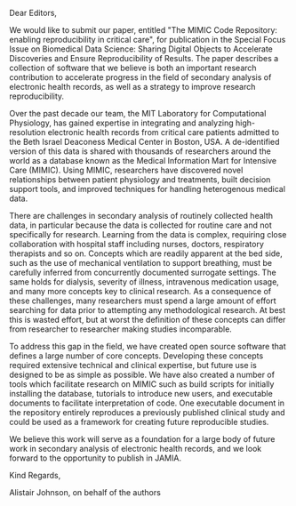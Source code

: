 <!--

How will your work make others in the field think differently and move the field forward?
How does your work relate to the current literature on the topic?
Who do you consider to be the most relevant audience for this work?
Have you made clear in the letter what the work has and has not achieved?

-->

Dear Editors,

We would like to submit our paper, entitled "The MIMIC Code Repository: enabling reproducibility in critical care", for publication in the Special Focus Issue on Biomedical Data Science: Sharing Digital Objects to Accelerate Discoveries and Ensure Reproducibility of Results. The paper describes a collection of software that we believe is both an important research contribution to accelerate progress in the field of secondary analysis of electronic health records, as well as a strategy to improve research reproducibility.

Over the past decade our team, the MIT Laboratory for Computational Physiology, has gained expertise in integrating and analyzing high-resolution electronic health records from critical care patients admitted to the Beth Israel Deaconess Medical Center in Boston, USA. A de-identified version of this data is shared with thousands of researchers around the world as a database known as the Medical Information Mart for Intensive Care (MIMIC). Using MIMIC, researchers have discovered novel relationships between patient physiology and treatments, built decision support tools, and improved techniques for handling heterogenous medical data.

There are challenges in secondary analysis of routinely collected health data, in particular because the data is collected for routine care and not specifically for research. Learning from the data is complex, requiring close collaboration with hospital staff including nurses, doctors, respiratory therapists and so on. Concepts which are readily apparent at the bed side, such as the use of mechanical ventilation to support breathing, must be carefully inferred from concurrently documented surrogate settings. The same holds for dialysis, severity of illness, intravenous medication usage, and many more concepts key to clinical research. As a consequence of these challenges, many researchers must spend a large amount of effort searching for data prior to attempting any methodological research. At best this is wasted effort, but at worst the definition of these concepts can differ from researcher to researcher making studies incomparable.

To address this gap in the field, we have created open source software that defines a large number of core concepts. Developing these concepts required extensive technical and clinical expertise, but future use is designed to be as simple as possible. We have also created a number of tools which facilitate research on MIMIC such as build scripts for initially installing the database, tutorials to introduce new users, and executable documents to facilitate interpretation of code. One executable document in the repository entirely reproduces a previously published clinical study and could be used as a framework for creating future reproducible studies.

We believe this work will serve as a foundation for a large body of future work in secondary analysis of electronic health records, and we look forward to the opportunity to publish in JAMIA.

Kind Regards,

Alistair Johnson, on behalf of the authors
